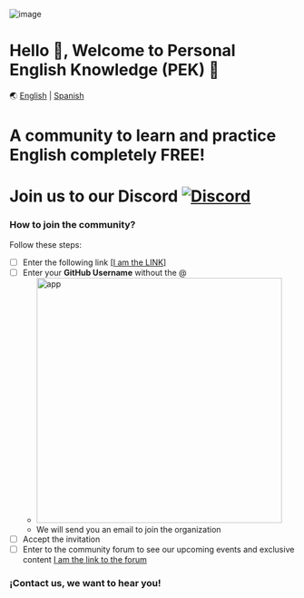 
![image](https://user-images.githubusercontent.com/23409026/194673159-e5928051-34a0-4c3c-9739-ac7e9f073bb1.png)

# Hello 👋, Welcome to Personal English Knowledge (PEK) 🚀

🌏 [English](./README.md) | [Spanish](./README.es.md)

# A community to learn and practice English completely FREE!

# Join us to our Discord <a href="https://discord.gg/VuTfdxka">![Discord](https://img.shields.io/badge/Discord-7289DA?style=flat-square&logo=discord&logoColor=white)</a>

### How to join the community?


Follow these steps:

- [ ] Enter the following link <a href="https://pek-english.herokuapp.com/" target="_blank">[I am the LINK]</a> 
- [ ] Enter your **GitHub Username** without the @
    - <a href="https://pek-english.herokuapp.com/" target="_blank"><img width="432" alt="app" src="https://user-images.githubusercontent.com/23409026/194699670-a7014c4a-6649-4a43-9070-ebf6413e2e96.png"></a>
    - We will send you an email to join the organization
- [ ] Accept the invitation
- [ ] Enter to the community forum to see our upcoming events and exclusive content [I am the link to the forum](https://github.com/orgs/PEK-Personal-English-Knowledge/discussions)

### ¡Contact us, we want to hear you!
